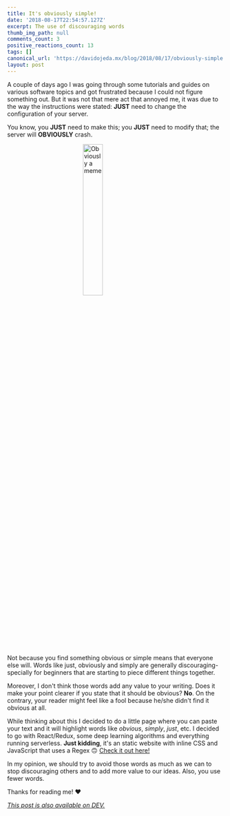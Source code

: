 ```yaml
---
title: It's obviously simple!
date: '2018-08-17T22:54:57.127Z'
excerpt: The use of discouraging words
thumb_img_path: null
comments_count: 3
positive_reactions_count: 13
tags: []
canonical_url: 'https://davidojeda.mx/blog/2018/08/17/obviously-simple'
layout: post
---
```




A couple of days ago I was going through some tutorials and guides on various software topics and got frustrated because I could not figure something out. But it was not that mere act that annoyed me, it was due to the way the instructions were stated: **JUST** need to change the configuration of your server.

You know, you **JUST** need to make this; you **JUST** need to modify that; the server will **OBVIOUSLY** crash.

<img src="https://thepracticaldev.s3.amazonaws.com/i/2p8j4ginx0mwl3k9ys53.jpeg" alt="Obviously a meme" style="display: block;margin-left: auto;margin-right: auto;width: 30%;">

Not because you find something obvious or simple means that everyone else will. Words like just, obviously and simply are generally discouraging- specially for beginners that are starting to piece different things together.

Moreover, I don't think those words add any value to your writing. Does it make your point clearer if you state that it should be obvious? **No**. On the contrary, your reader might feel like a fool because he/she didn't find it obvious at all.

While thinking about this I decided to do a little page where you can paste your text and it will highlight words like *obvious*, *simply*, *just*, etc. I decided to go with React/Redux, some deep learning algorithms and everything running serverless. **Just kidding**, it's an static website with inline CSS and JavaScript that uses a Regex 🙃 [Check it out here!](https://simply.davidojeda.mx/)

In my opinion, we should try to avoid those words as much as we can to stop discouraging others and to add more value to our ideas. Also, you use fewer words.


Thanks for reading me! ❤️

*[This post is also available on DEV.](https://dev.to/david_ojeda/its-obviously-simple-2n8a)*


<script>
const parent = document.getElementsByTagName('head')[0];
const script = document.createElement('script');
script.type = 'text/javascript';
script.src = 'https://cdnjs.cloudflare.com/ajax/libs/iframe-resizer/4.1.1/iframeResizer.min.js';
script.charset = 'utf-8';
script.onload = function() {
    window.iFrameResize({}, '.liquidTag');
};
parent.appendChild(script);
</script>    
